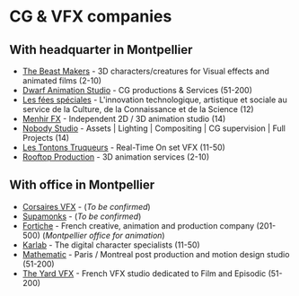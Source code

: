 
# CG & VFX companies 

## With headquarter in Montpellier

* [The Beast Makers](https://www.thebeastmakers.com) - 3D characters/creatures for Visual effects and animated films (2-10)
* [Dwarf Animation Studio](https://www.dwarfanimation.com) - CG productions & Services (51-200)
* [Les fées spéciales](https://les-fees-speciales.coop) - L'innovation technologique, artistique et sociale au service de la Culture, de la Connaissance et de la Science (12)
* [Menhir FX](https://menhirfx.com) - Independent 2D / 3D animation studio (14)
* [Nobody Studio](https://nobody-studio.com) - Assets | Lighting | Compositing | CG supervision | Full Projects (14)
* [Les Tontons Truqueurs](https://www.lestontonstruqueurs.com) - Real-Time On set VFX (11-50)  
* [Rooftop Production](https://rooftop-production.com) - 3D animation services (2-10)  


## With office in Montpellier

* [Corsaires VFX](https://corsaires-vfx.com) - (*To be confirmed*)
* [Supamonks](https://www.supamonks.com) - (*To be confirmed*)
* [Fortiche](https://www.forticheprod.com) - French creative, animation and production company (201-500) (*Montpellier office for animation*)
* [Karlab](https://www.karlab.fr) - The digital character specialists (11-50)  
* [Mathematic](https://mathematic.tv) - Paris / Montreal post production and motion design studio (51-200)  
* [The Yard VFX](http://theyard-vfx.com) - French VFX studio dedicated to Film and Episodic (51-200)  
